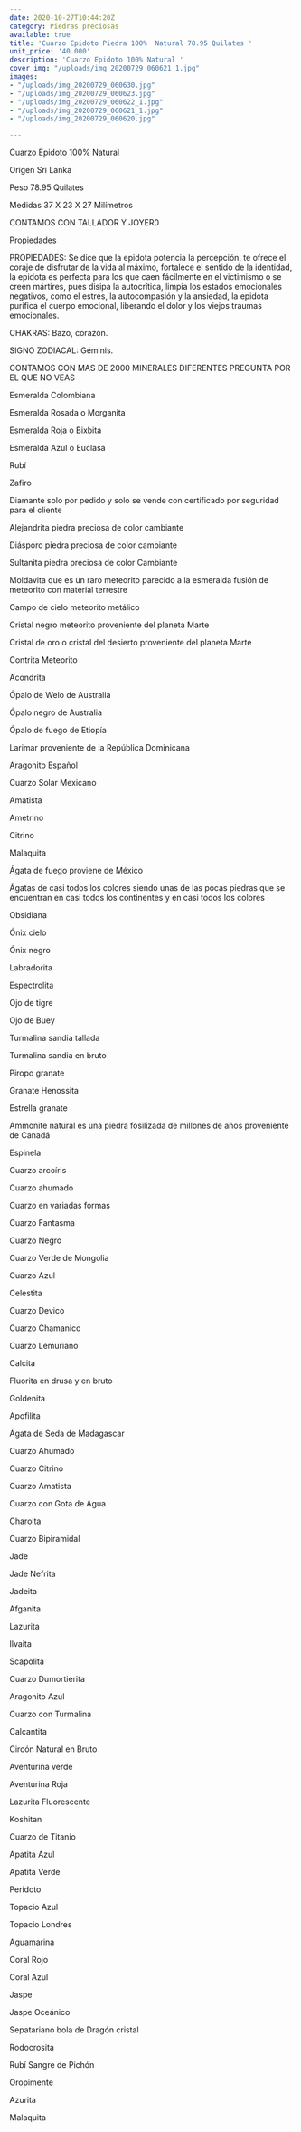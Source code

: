 ```yaml
---
date: 2020-10-27T10:44:20Z
category: Piedras preciosas
available: true
title: 'Cuarzo Epidoto Piedra 100%  Natural 78.95 Quilates '
unit_price: '40.000'
description: 'Cuarzo Epidoto 100% Natural '
cover_img: "/uploads/img_20200729_060621_1.jpg"
images:
- "/uploads/img_20200729_060630.jpg"
- "/uploads/img_20200729_060623.jpg"
- "/uploads/img_20200729_060622_1.jpg"
- "/uploads/img_20200729_060621_1.jpg"
- "/uploads/img_20200729_060620.jpg"

---
```

Cuarzo Epidoto 100% Natural 

Origen Sri Lanka

Peso 78.95 Quilates 

Medidas 37 X 23 X 27 Milímetros

CONTAMOS CON TALLADOR Y JOYER0

Propiedades 

PROPIEDADES: Se dice que la epidota potencia la percepción, te ofrece el coraje de disfrutar de la vida al máximo, fortalece el sentido de la identidad, la epidota es perfecta para los que caen fácilmente en el victimismo o se creen mártires, pues disipa la autocrítica, limpia los estados emocionales negativos, como el estrés, la autocompasión y la ansiedad, la epidota purifica el cuerpo emocional, liberando el dolor y los viejos traumas emocionales.

CHAKRAS: Bazo, corazón.

SIGNO ZODIACAL: Géminis.

 

CONTAMOS CON MAS DE 2000 MINERALES DIFERENTES PREGUNTA POR EL QUE NO VEAS

Esmeralda Colombiana 

Esmeralda Rosada o Morganita

Esmeralda Roja o Bixbita

Esmeralda Azul o Euclasa 

Rubí 

Zafiro 

Diamante solo por pedido y solo se vende con certificado por seguridad para el cliente

Alejandrita piedra preciosa de color cambiante 

Diásporo piedra preciosa de color cambiante 

Sultanita piedra preciosa de color Cambiante 

Moldavita que es un raro meteorito parecido a la esmeralda fusión de meteorito con material terrestre 

Campo de cielo meteorito metálico 

Cristal negro meteorito proveniente del planeta Marte 

Cristal de oro o cristal del desierto proveniente del planeta Marte 

Contrita Meteorito 

Acondrita 

Ópalo de Welo de Australia 

Ópalo negro de Australia 

Ópalo de fuego de Etiopía 

Larimar proveniente de la República Dominicana 

Aragonito Español 

Cuarzo Solar Mexicano 

Amatista 

Ametrino 

Citrino 

Malaquita 

Ágata de fuego proviene de México 

Ágatas de casi todos los colores siendo unas de las pocas piedras que se encuentran en casi todos los continentes y en casi todos los colores 

Obsidiana 

Ónix cielo 

Ónix negro 

Labradorita 

Espectrolita

Ojo de tigre 

Ojo de Buey

Turmalina sandia tallada 

Turmalina sandia en bruto 

Piropo granate 

Granate Henossita

Estrella granate 

Ammonite natural es una piedra fosilizada de millones de años proveniente de Canadá 

Espinela 

Cuarzo arcoíris 

Cuarzo ahumado 

Cuarzo en variadas formas 

Cuarzo Fantasma 

Cuarzo Negro

Cuarzo Verde de Mongolia 

Cuarzo Azul 

Celestita

Cuarzo Devico 

Cuarzo Chamanico

Cuarzo Lemuriano

Calcita 

Fluorita en drusa y en bruto 

Goldenita 

Apofilita 

Ágata de Seda de Madagascar 

Cuarzo Ahumado 

Cuarzo Citrino 

Cuarzo Amatista 

Cuarzo con Gota de Agua 

Charoita 

Cuarzo Bipiramidal 

Jade

Jade Nefrita

Jadeita

Afganita

Lazurita

Ilvaita

Scapolita

Cuarzo Dumortierita

Aragonito Azul

Cuarzo con Turmalina

Calcantita

Circón Natural en Bruto

Aventurina verde 

Aventurina Roja

Lazurita Fluorescente 

Koshitan

Cuarzo de Titanio

Apatita Azul 

Apatita Verde 

Peridoto

Topacio Azul 

Topacio Londres

Aguamarina 

Coral Rojo 

Coral Azul 

Jaspe 

Jaspe Oceánico 

Sepatariano bola de Dragón cristal 

Rodocrosita 

Rubí Sangre de Pichón 

Oropimente 

Azurita 

Malaquita